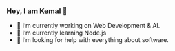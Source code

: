 ### Hey, I am Kemal 👋

- 🔭 I’m currently working on Web Development & AI.
- 🌱 I’m currently learning Node.js
- 🤔 I’m looking for help with everything about software.
